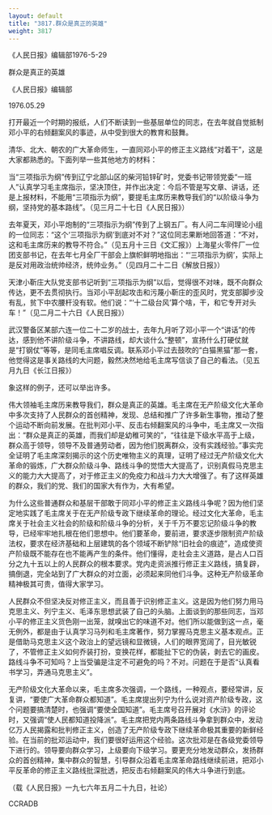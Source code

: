 ```yaml
---
layout: default
title: "3817.群众是真正的英雄"
weight: 3817
---
```


《人民日报》编辑部1976-5-29

群众是真正的英雄

《人民日报》编辑部

1976.05.29

打开最近一个时期的报纸，人们不断读到一些基层单位的同志，在去年就自觉抵制邓小平的右倾翻案风的事迹，从中受到很大的教育和鼓舞。

清华、北大、朝农的广大革命师生，一直同邓小平的修正主义路线“对着干”，这是大家都熟悉的。下面列举一些其他地方的材料：

当“三项指示为纲”传到辽宁北部山区的柴河铅锌矿时，党委书记带领党委“一班人”认真学习毛主席指示，坚决顶住，并作出决定：今后不管是写文章、讲话，还是上报材料，不能用“三项指示为纲”，要提毛主席历来教导我们的“以阶级斗争为纲，坚持党的基本路线”。（见三月二十七日《人民日报》）

去年夏天，邓小平炮制的“三项指示为纲”传到了上钢五厂。有人问二车间理论小组的一位同志：“这个‘三项指示为纲’到底对不对？”这位同志果断地回答道：“不对，这和毛主席历来的教导不符合。”（见五月十三日《文汇报》）上海星火零件厂一位团支部书记，在去年七月全厂干部会上旗帜鲜明地指出：“‘三项指示为纲’，实际上是反对用政治统帅经济，统帅业务。”（见四月二十二日《解放日报》）

天津小靳庄大队党支部书记听到“三项指示为纲”以后，觉得很不对味，既不向群众传达，更不去贯彻执行。当邓小平刮起攻击和污蔑小靳庄的歪风时，党支部脚步没有乱，贫下中农腰杆没有软。他们说：“‘十二级台风’算个啥，干，和它专开对头车！”（见二月二十六日《人民日报》）

武汉警备区某部六连一位二十二岁的战士，去年九月听了邓小平一个“讲话”的传达，感到他不讲阶级斗争，不讲路线，却大谈什么“整顿”，宣扬什么打硬仗就是“打钢仗”等等，是同毛主席唱反调。联系邓小平过去鼓吹的“白猫黑猫”那一套，他觉得这是事关路线的大问题，毅然决然地给毛主席写信谈了自己的看法。（见五月九日《长江日报》）

象这样的例子，还可以举出许多。

伟大领袖毛主席历来教导我们，群众是真正的英雄。毛主席在无产阶级文化大革命中多次支持了人民群众的首创精神，发现、总结和推广了许多新生事物，推动了整个运动不断向前发展。在批判邓小平、反击右倾翻案风的斗争中，毛主席又一次指出：“群众是真正的英雄，而我们却是幼稚可笑的”，“往往是下级水平高于上级，群众高于领导，领导不及普通劳动者，因为他们脱离群众，没有实践经验。”事实完全证明了毛主席深刻揭示的这个历史唯物主义的真理，证明了经过无产阶级文化大革命的锻炼，广大群众阶级斗争、路线斗争的觉悟大大提高了，识别真假马克思主义的能力大大提高了，对于修正主义的免疫力和战斗力大大增强了。有了这样英雄的群众，我们的党、我们的国家大有作为，大有希望。

为什么这些普通群众和基层干部敢于同邓小平的修正主义路线斗争呢？因为他们坚定地实践了毛主席关于在无产阶级专政下继续革命的理论。经过文化大革命，毛主席关于社会主义社会的阶级和阶级斗争的分析，关于千万不要忘记阶级斗争的教导，已经牢牢地扎根在他们思想中。他们要革命，要前进，要求逐步限制资产阶级法权，要求在经济基础和上层建筑的各个领域不断铲除“旧社会的痕迹”，造成使资产阶级既不能存在也不能再产生的条件。他们懂得，走社会主义道路，是占人口百分之九十五以上的人民群众的根本要求。党内走资派推行修正主义路线，搞复辟，搞倒退，完全站到了广大群众的对立面，必须起来同他们斗争。这种无产阶级革命精神极其可贵，值得大家学习。

人民群众不但坚决反对修正主义，而且善于识别修正主义。这是因为他们努力用马克思主义、列宁主义、毛泽东思想武装了自己的头脑。上面谈到的那些同志，当邓小平的修正主义货色刚一出笼，就嗅出它的味道不对。他们所以能做到这一点，毫无例外，都是由于认真学习马列和毛主席著作，努力掌握马克思主义基本观点。正是借助马克思主义这个政治上的望远镜和显微镜，人们的眼界宽阔了，目光敏锐了，不管修正主义如何乔装打扮，变换花样，都能扯下它的伪装，剥去它的画皮。路线斗争不可知吗？上当受骗是注定不可避免的吗？不对。问题在于是否“认真看书学习，弄通马克思主义”。

无产阶级文化大革命以来，毛主席多次强调，一个路线，一种观点，要经常讲，反复讲，“要使广大革命群众都知道”。毛主席提出列宁为什么说对资产阶级专政，这个问题要搞清楚时，也强调“要使全国知道”。毛主席号召开展对《水浒》的评论时，又强调“使人民都知道投降派”。毛主席把党内两条路线斗争拿到群众中，发动亿万人民揭露和批判修正主义，创造了无产阶级专政下继续革命极其重要的新鲜经验。在当前的批邓运动中，我们要很好运用这个经验。这次批邓是在各级党委领导下进行的。领导要向群众学习，上级要向下级学习。要更充分地发动群众，发扬群众的首创精神，集中群众的智慧，引导群众沿着毛主席革命路线继续前进，把邓小平反革命的修正主义路线批深批透，把反击右倾翻案风的伟大斗争进行到底。

（载《人民日报》一九七六年五月二十九日，社论）

CCRADB

